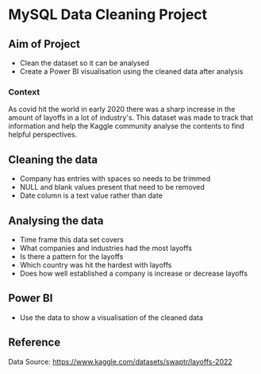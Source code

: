 # MySQL Data Cleaning Project

## Aim of Project
* Clean the dataset so it can be analysed
* Create a Power BI visualisation using the cleaned data after analysis

### Context
As covid hit the world in early 2020 there was a sharp increase in the amount of layoffs in a lot of industry's. This dataset was made to track that information and help the Kaggle community analyse the contents to find helpful perspectives.

## Cleaning the data
* Company has entries with spaces so needs to be trimmed
* NULL and blank values present that need to be removed
* Date column is a text value rather than date

## Analysing the data
* Time frame this data set covers
* What companies and industries had the most layoffs
* Is there a pattern for the layoffs
* Which country was hit the hardest with layoffs
* Does how well established a company is increase or decrease layoffs

## Power BI
* Use the data to show a visualisation of the cleaned data

## Reference
Data Source: https://www.kaggle.com/datasets/swaptr/layoffs-2022
